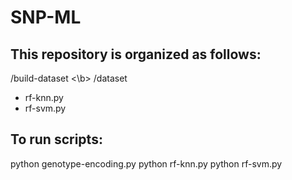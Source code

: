 # SNP-ML

## This repository is organized as follows:
  /build-dataset <\b>
  /dataset
  * rf-knn.py
  * rf-svm.py

## To run scripts:
  python genotype-encoding.py
  python rf-knn.py
  python rf-svm.py
